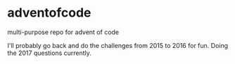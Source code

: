 # adventofcode

multi-purpose repo for advent of code

I'll probably go back and do the challenges from 2015 to 2016 for fun.
Doing the 2017 questions currently.